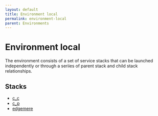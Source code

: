 ```yaml
---
layout: default
title: Environment local
permalink: environment-local
parent: Environments
---
```


# Environment local
The environment consists of a set of service stacks that can be launched independently or through a seriies of 
parent stack and child stack relationships.

## Stacks
* [c_c](environment--edgemere-cpl-c-local)
* [c_p](environment--edgemere-cpl-pw-local)
* [edgemere](environment--edgemere-local)
    
